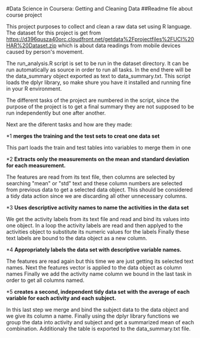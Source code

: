 #Data Science in Coursera: Getting and Cleaning Data
##Readme file about course project

This project purposes to collect and clean a raw data set using R language.
The dataset for this project is get from
https://d396qusza40orc.cloudfront.net/getdata%2Fprojectfiles%2FUCI%20HAR%20Dataset.zip
which is about data readings from mobile devices caused by person's movement.

The run_analysis.R script is set to be run in the dataset directory. It can be run automatically as source in order to run all tasks. In the end there will be the data_summary object exported as text to data_summary.txt.
This script loads the dplyr library, so make shure you have it installed and running fine in your R environment.

The different tasks of the project are numbered in the script, since the purpose of the project is to get a final summary they are not supposed to be run independently but one after another.

Next are the diferent tasks and how are they made:

*1
**merges the training and the test sets to creat one data set**

This part loads the train and test tables into variables to merge them in one

*2
**Extracts only the measurements on the mean and standard deviation for each measurement.**

The features are read from its text file, then columns are selected by searching "mean" or "std" text and these column numbers are selected from previous data to get a selected data object.
This should be considered a tidy data action since we are discarding all other unnecessary columns.


*3
**Uses descriptive activity names to name the activities in the data set**

We get the activity labels from its text file and read and bind its values into one object.
In a loop the activity labels are read and then applyed to the activities object to substitute its numeric values for the labels
Finally these text labels are bound to the data object as a new column.

*4
**Appropriately labels the data set with descriptive variable names.**

The features are read again but this time we are just getting its selected text names.
Next the features vector is applied to the data object as column names
Finally we add the activity name column we bound in the last task in order to get all columns named.


*5
**creates a second, independent tidy data set with the average of each variable for each activity and each subject.**

In this last step we merge and bind the subject data to the data object and we give its column a name.
Finally using the dplyr library functions we group the data into activity and subject and get a summarized mean of each combination.
Additionaly the table is exported to the data_summary.txt file.